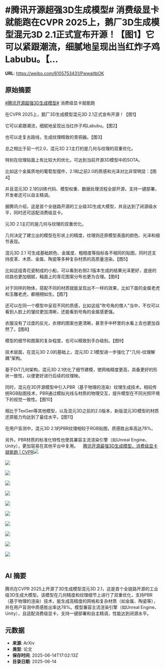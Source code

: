 # #腾讯开源超强3D生成模型# 消费级显卡就能跑在CVPR 2025上，鹅厂3D生成模型混元3D 2.1正式宣布开源！【图1】它可以紧跟潮流，细腻地呈现出当红炸子鸡Labubu。【...

**URL**: https://weibo.com/6105753431/PwwaItbOK

## 原始摘要

<a href="https://m.weibo.cn/search?containerid=231522type%3D1%26t%3D10%26q%3D%23%E8%85%BE%E8%AE%AF%E5%BC%80%E6%BA%90%E8%B6%85%E5%BC%BA3D%E7%94%9F%E6%88%90%E6%A8%A1%E5%9E%8B%23&amp;extparam=%23%E8%85%BE%E8%AE%AF%E5%BC%80%E6%BA%90%E8%B6%85%E5%BC%BA3D%E7%94%9F%E6%88%90%E6%A8%A1%E5%9E%8B%23" data-hide=""><span class="surl-text">#腾讯开源超强3D生成模型#</span></a> 消费级显卡就能跑<br><br>在CVPR 2025上，鹅厂3D生成模型混元3D 2.1正式宣布开源！【图1】<br><br>它可以紧跟潮流，细腻地呈现出当红炸子鸡Labubu。【图2】<br><br>也可以走复古路线，生成纹理精致的青铜器。【图3】<br><br>总之相比于前一代2.0，混元3D 2.1主打的是几何与纹理的双重优化。<br><br>特别在纹理贴面上有比较大的优化，可达到当前开源3D模型中的SOTA。<br><br>比如这个金属质地的葡萄型摆件，2.1和之前2.0的质感和光泽对比非常明显：【图4】<br><br>并且混元3D 2.1的训练代码、模型权重、数据处理流程全部开源，支持一键部署，开发者还可以自主精调。<br><br>据腾讯介绍，这是首个全链路开源的工业级3D生成大模型，并且达到了闭源级水平，同时还可适配消费级显卡。<br><br>元3D 2.1主打的是几何与纹理的双重优化。<br><br>几何决定了建立出的模型在形状上的精度，纹理则还原模型表面的颜色、光泽和细节表现。<br><br>混元3D 2.1 可生成基础颜色、金属度、粗糙度等指标各不相同的贴图，同时还支持皮革、木质、金属、陶瓷等多种复杂材质的高质量渲染。【图5】<br><br>比如这组青花瓷制成的小船，可以看到右侧2.1版本生成的结果光泽更好，底座的纹路也更加细腻，釉面上的青花图案分布也更为合理。【图6】<br><br>对于同样的物体，搭配不同的材质就能呈现出不一样的效果，比如下面的金属老虎和玉雕老虎，都栩栩如生。【图7】<br><br>还可以在同一个模型中呈现不同的质感，比如这组"吹号角的僧人"当中，不仅可以看到人脸上的皱纹更加清晰，还能看到号角的金属感更强。<br><br>衣服没有了过度的反光，衣襟的图案也更清晰，甚至手中杯里的水看上去也更加自然了。【图8】<br><br>模型的细节和图案的复杂程度，也可以精致到手办级别。【图9】<br><br>技术层面，在混元3D 2.0的基础上，混元3D 2.1模型进一步强化了"几何-纹理解耦"架构。<br><br>基于DiT几何架构，混元3D 2.1优化了细节建模，使网格精度更高，具备更好的形状一致性，以便更好进行后续的纹理映。<br><br>同时，混元在3D开源模型中引入PBR（基于物理的渲染）纹理生成技术。相较传统RGB贴图技术，PBR通过模拟光线与材质的物理交互，提升模型在不同光照环境下的视觉一致性。【图10】<br><br>相比于TexGen等其他模型，以及混元3D之前的2.0版本，新版混元3D模型的材质还原能力均达到了最佳水平。【图11】<br><br>在用户盲测中，混元3D 2.1的PBR纹理相较于RGB贴图，质感胜出率高达78%。<br><br>另外，PBR材质的标准化特性也使其兼容主流渲染引擎（如Unreal Engine、Unity），更加容易在其他平台中复用。<a href="https://weibo.cn/sinaurl?u=https%3A%2F%2Fmp.weixin.qq.com%2Fs%2FzZXK9dCwDR8l8f-_hBMaIQ" data-hide=""><span class="url-icon"><img style="width: 1rem;height: 1rem" src="https://h5.sinaimg.cn/upload/2015/09/25/3/timeline_card_small_web_default.png" referrerpolicy="no-referrer"></span><span class="surl-text">腾讯开源最强3D生成模型，消费级显卡就能跑 | CVPR</span></a><img style="" src="https://tvax3.sinaimg.cn/large/006Fd7o3ly1i2f0wlcr1vj30u00mih3w.jpg" referrerpolicy="no-referrer"><br><br><img style="" src="https://tvax3.sinaimg.cn/large/006Fd7o3ly1i2f0vlyrrdg30ii0ginpd.gif" referrerpolicy="no-referrer"><br><br><img style="" src="https://tvax3.sinaimg.cn/large/006Fd7o3ly1i2f0vm9wezg30ii0gihdu.gif" referrerpolicy="no-referrer"><br><br><img style="" src="https://tvax3.sinaimg.cn/large/006Fd7o3ly1i2f0vldk2dg30i60947wh.gif" referrerpolicy="no-referrer"><br><br><img style="" src="https://tvax4.sinaimg.cn/large/006Fd7o3ly1i2f0vleegkj30yc0osqnf.jpg" referrerpolicy="no-referrer"><br><br><img style="" src="https://tvax4.sinaimg.cn/large/006Fd7o3ly1i2f0vl9n14g30i60947wh.gif" referrerpolicy="no-referrer"><br><br><img style="" src="https://tvax3.sinaimg.cn/large/006Fd7o3ly1i2f0vlq39wg30i6094e81.gif" referrerpolicy="no-referrer"><br><br><img style="" src="https://tvax4.sinaimg.cn/large/006Fd7o3ly1i2f0vlrw2mg30i6094hdt.gif" referrerpolicy="no-referrer"><br><br><img style="" src="https://tvax4.sinaimg.cn/large/006Fd7o3ly1i2f0vkptvng30i6094hci.gif" referrerpolicy="no-referrer"><br><br><img style="" src="https://tvax2.sinaimg.cn/large/006Fd7o3ly1i2f0vkyuptj30xu0scdzj.jpg" referrerpolicy="no-referrer"><br><br><img style="" src="https://tvax3.sinaimg.cn/large/006Fd7o3ly1i2f0vicr8aj30xi084wha.jpg" referrerpolicy="no-referrer"><br><br>

## AI 摘要

腾讯在CVPR 2025上开源了3D生成模型混元3D 2.1，这是首个全链路开源的工业级3D生成大模型。该模型在几何精度和纹理细节上进行了双重优化，支持PBR（基于物理的渲染）技术，能生成高精度的网格和复杂材质（如金属、陶瓷等），并在用户盲测中质感胜出率达78%。模型兼容主流渲染引擎（如Unreal Engine、Unity），且适配消费级显卡，支持一键部署和自主精调，性能达到闭源水平。

## 元数据

- **来源**: ArXiv
- **类型**: 论文
- **保存时间**: 2025-06-14T17:02:13Z
- **目录日期**: 2025-06-14
